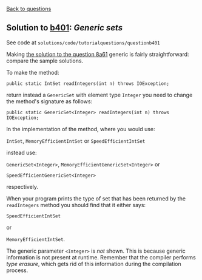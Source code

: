 [Back to questions](../README.md)

## Solution to [b401](../questions/b401): *Generic sets*

See code at `solutions/code/tutorialquestions/questionb401`

Making [the solution to the question 8a61](8a61.md) generic is fairly straightforward: compare the sample solutions.

To make the method:

```
public static IntSet readIntegers(int n) throws IOException;
```

return instead a `GenericSet` with element type `Integer` you need to change the method's signature as
follows:

```
public static GenericSet<Integer> readIntegers(int n) throws IOException;
```

In the implementation of the method, where you would use:

`IntSet`, `MemoryEfficientIntSet` or `SpeedEfficientIntSet`

instead use:

`GenericSet<Integer>`, `MemoryEfficientGenericSet<Integer>`
or

`SpeedEfficientGenericSet<Integer>`

respectively.

When your program prints the type of set that has been returned by the `readIntegers` method you should find that
it either says:

`SpeedEfficientIntSet`

or

`MemoryEfficientIntSet`.

The generic parameter
`<Integer>` is *not* shown.  This is because generic information is not present at runtime.  Remember that
the compiler performs *type erasure*, which gets rid of this information during the compilation process.
